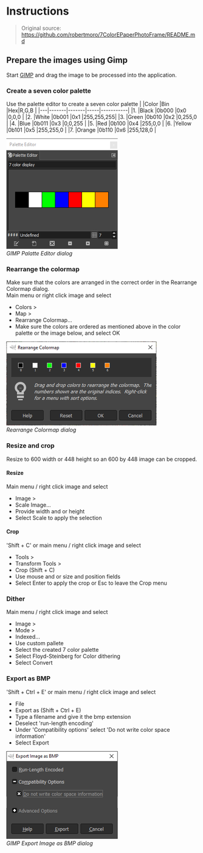 # Instructions

> Original source: https://github.com/robertmoro/7ColorEPaperPhotoFrame/README.md

## Prepare the images using Gimp
Start [GIMP](https://www.gimp.org/) and drag the image to be processed into the application.

### Create a seven color palette
Use the palette editor to create a seven color palette
|  |Color		|Bin		|Hex|R,G,B				|
|---|-------|-------|-----|-----------|
|1. |Black 	|0b000	|0x0	|0,0,0			|
|2. |White	|0b001	|0x1	|255,255,255|
|3. |Green	|0b010	|0x2	|0,255,0		|
|4. |Blue		|0b011	|0x3	|0,0,255		|
|5. |Red		|0b100	|0x4	|255,0,0		|
|6. |Yellow	|0b101	|0x5	|255,255,0	|
|7. |Orange	|0b110	|0x6	|255,128,0	|

![GIMP Palette Editor](GimpPaletteEditor.png)<br/>
*GIMP Palatte Editor dialog*
  
### Rearrange the colormap
Make sure that the colors are arranged in the correct order in the Rearrange Colormap dialog.<br/>
Main menu or right click image and select
- Colors >
- Map >
- Rearrange Colormap...
- Make sure the colors are ordered as mentioned above in the color palette or the image below, and select OK

![Gimp Palette Editor](GimpRearrangeColormap.png)<br/>
*Rearrange Colormap dialog*

### Resize and crop
Resize to 600 width or 448 height so an 600 by 448 image can be cropped.

#### Resize
Main menu / right click image and select
- Image >
- Scale Image...
- Provide width and or height
- Select Scale to apply the selection

#### Crop
'Shift + C' or main menu / right click image and select 
- Tools >
- Transform Tools >
- Crop (Shift + C)
- Use mouse and or size and position fields
- Select Enter to apply the crop or Esc to leave the Crop menu

### Dither
Main menu / right click image and select
- Image >
- Mode >
- Indexed...
- Use custom pallete
- Select the created 7 color palette
- Select Floyd-Steinberg for Color dithering
- Select Convert

### Export as BMP
'Shift + Ctrl + E' or main menu / right click image and select
- File
- Export as (Shift + Ctrl + E)
- Type a filename and give it the bmp extension
- Deselect 'run-length encoding'
- Under 'Compatibility options' select 'Do not write color space information'
- Select Export

![GIMP Palette Editor](GimpExportImage.png)<br/>
*GIMP Export Image as BMP dialog*
